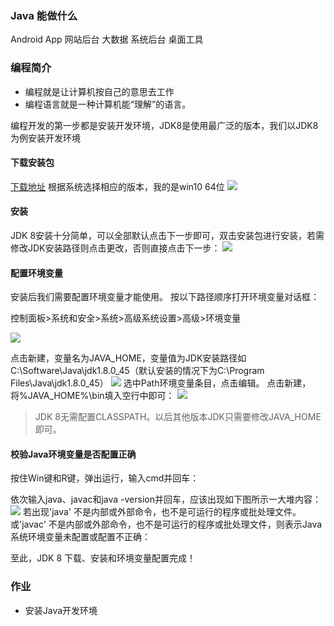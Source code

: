 ### Java 能做什么
Android App
网站后台
大数据
系统后台
桌面工具
### 编程简介
- 编程就是让计算机按自己的意思去工作
- 编程语言就是一种计算机能“理解”的语言。

编程开发的第一步都是安装开发环境，JDK8是使用最广泛的版本，我们以JDK8为例安装开发环境

#### 下载安装包

 [下载地址](https://www.oracle.com/java/technologies/javase/javase-jdk8-downloads.html)
根据系统选择相应的版本，我的是win10 64位
 ![](https://cdn.guojiang.club/Fj1uozzrBj07coQvfsnc6eu7eDsJ)

#### 安装

JDK 8安装十分简单，可以全部默认点击下一步即可，双击安装包进行安装，若需修改JDK安装路径则点击更改，否则直接点击下一步：
![](https://cdn.guojiang.club/FmkzXPF6v-rZLI2EkkxOWBqrVI_R)

#### 配置环境变量

安装后我们需要配置环境变量才能使用。
按以下路径顺序打开环境变量对话框：

控制面板>系统和安全>系统>高级系统设置>高级>环境变量

![](https://cdn.guojiang.club/FqN9G6QMZDpgSyfl3PV4EdiTln_d)

点击新建，变量名为JAVA_HOME，变量值为JDK安装路径如C:\Software\Java\jdk1.8.0_45（默认安装的情况下为C:\Program Files\Java\jdk1.8.0_45）
![](https://cdn.guojiang.club/Fgu5LVU2inR-mU9f7yIZnZU5VQCd)
选中Path环境变量条目，点击编辑。
点击新建，将%JAVA_HOME%\bin填入空行中即可：
![](https://cdn.guojiang.club/FpnKvPh7Hvyp3XskwV23YyDjQOSk)

> JDK 8无需配置CLASSPATH。以后其他版本JDK只需要修改JAVA_HOME即可。

#### 校验Java环境变量是否配置正确 

按住Win键和R键，弹出运行，输入cmd并回车：

依次输入java、javac和java -version并回车，应该出现如下图所示一大堆内容：
![](https://cdn.guojiang.club/FrV6tpuUCZ7xUW2verijUpXvfk8k)
若出现'java' 不是内部或外部命令，也不是可运行的程序或批处理文件。或'javac' 不是内部或外部命令，也不是可运行的程序或批处理文件，则表示Java系统环境变量未配置或配置不正确：

至此，JDK 8 下载、安装和环境变量配置完成！

### 作业
- 安装Java开发环境